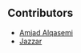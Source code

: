 ## Contributors

- [Amjad Alqasemi](https://github.com/aqasemi)
- [Jazzar](https://github.com/jaazzar)